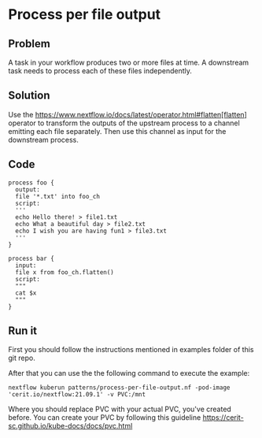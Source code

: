 # Process per file output 

## Problem 

A task in your workflow produces two or more files at time. A downstream task needs to process each
of these files independently.

## Solution

Use the https://www.nextflow.io/docs/latest/operator.html#flatten[flatten] operator to 
transform the outputs of the upstream process to a channel emitting each file separately. 
Then use this channel as input for the downstream process. 


## Code 

    process foo {
      output:
      file '*.txt' into foo_ch 
      script:
      '''
      echo Hello there! > file1.txt
      echo What a beautiful day > file2.txt
      echo I wish you are having fun1 > file3.txt 
      ''' 
    }

    process bar {
      input: 
      file x from foo_ch.flatten()
      script:
      """
      cat $x
      """
    }


## Run it

First you should follow the instructions mentioned in examples folder of this git repo.

After that you can use the the following command to execute the example:

    nextflow kuberun patterns/process-per-file-output.nf -pod-image 'cerit.io/nextflow:21.09.1' -v PVC:/mnt

Where you should replace PVC with your actual PVC, you've created before.
You can create your PVC by following this guideline https://cerit-sc.github.io/kube-docs/docs/pvc.html

